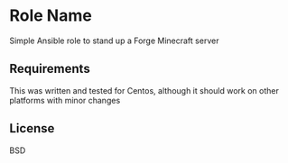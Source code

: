 Role Name
=========

Simple Ansible role to stand up a Forge Minecraft server

Requirements
------------

This was written and tested for Centos, although it should work on other platforms with minor changes

License
-------

BSD
